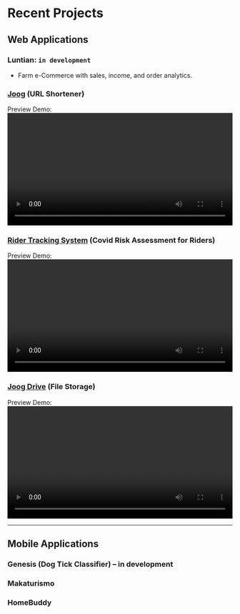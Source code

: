 # Recent Projects

## Web Applications

### Luntian: `in development`

- Farm e-Commerce with sales, income, and order analytics.

### [Joog](https://joog.uno/) (URL Shortener)

Preview Demo:
<video width="100%" loop controls autoplya>

  <source src="https://user-images.githubusercontent.com/47204120/115469673-a8aa5b00-a267-11eb-99d7-62b2b9d3032e.mp4" type="video/mp4">
</video>

### [Rider Tracking System](https://rider-tracking-system-7a4c1.web.app/) (Covid Risk Assessment for Riders)

Preview Demo:
<video width="100%" loop controls autoplya>

  <source src="https://user-images.githubusercontent.com/47204120/115470166-78af8780-a268-11eb-8005-3b36260085f4.mp4" type="video/mp4">
</video>

### [Joog Drive](https://portfolio-a03ed.web.app/) (File Storage)

Preview Demo:
<video width="100%" loop controls autoplya>

  <source src="https://user-images.githubusercontent.com/47204120/115470196-8533e000-a268-11eb-9e0b-9e46ab2441c3.mp4" type="video/mp4">
</video>

---

## Mobile Applications

### Genesis (Dog Tick Classifier) – in development

### Makaturismo

### HomeBuddy
